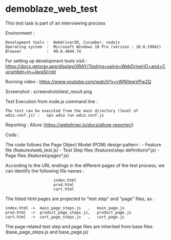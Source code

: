 # demoblaze_web_test
This test task is part of an interviewing process

Environment :

    Development tools :  WebdriverIO, Cucumber, nodejs
    Operating system  :  Microsoft Windows 10 Pro (version : 10.0.19042)
    Browser           :  99.0.4844.74
 
For setting up development tools visit : https://docs.getxray.app/display/XRAY/Testing+using+WebDriverIO+and+Cucumber+in+JavaScript

Running video :  https://www.youtube.com/watch?v=vWN0ewVPw2Q

Screenshot    : screenshots\test_result.png
         
Test Execution from node.js command line : 

    The test can be executed from the main directory (level of wdio.conf.js) :   npx wdio run wdio.conf.js
    

Reporting     : Allure  (https://webdriver.io/docs/allure-reporter/)

Code :

  The code follows the Page Object Model (POM) design pattern :    - Feature file (features\web_test.js)
                                                                   - Test Step files (features\step-definitions\*.js)
                                                                   - Page files (features\pages\*.js)

  According to the URL endings in the different pages of the test process, we can identify the following file names :

                         index.html
                         prod.html
                         cart.html
                         
                          
                        
  The listed html pages are projected to "test step" and "page" files, as :

    index.html ->  main_page_steps.js   ,   main_page.js
    prod.html  ->  product_page_steps.js,   product_page.js
    cart.html  ->  cart_page_steps.js   ,   cart_page.js     
  
  
  The page related test step and page files are inherited from base files (base_page_steps.js and base_page.js)
